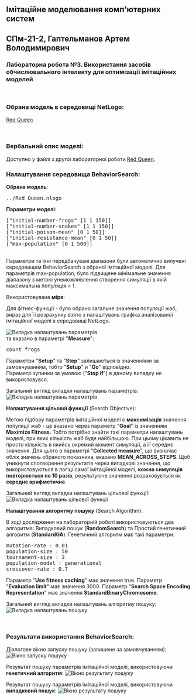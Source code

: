 ## Імітаційне моделювання комп'ютерних систем
## СПм-21-2, **Гаптельманов Артем Володимирович**
### Лабораторна робота №**3**. Використання засобів обчислювального інтелекту для оптимізації імітаційних моделей

<br>

### Обрана модель в середовищі NetLogo:
[Red Queen](http://www.netlogoweb.org/launch#http://www.netlogoweb.org/assets/modelslib/Curricular%20Models/BEAGLE%20Evolution/Red%20Queen.nlogo)

<br>

### Вербальний опис моделі:
Доступно у файлі з другої лабораторної роботи [Red Queen](https://github.com/HaptelmanovArtem/university_IMks/blob/master/lab2/lab2.md).

### Налаштування середовища BehaviorSearch:

**Обрана модель**:
<pre>
../Red Queen.nlogo
</pre>
**Параметри моделі**:  
<pre>
["initial-number-frogs" [1 1 150]]
["initial-number-snakes" [1 1 150]]
["initial-poison-mean" [0 1 50]]
["initial-resistance-mean" [0 1 50]]
["max-population" [0 1 500]]

</pre>
Параметри та їхні передбачувані діапазони були автоматично вилучені середовищем BehaviorSearch з обраної імітаційної моделі.
Для параметрів max-population, було підвищене мінімальне значення діапазону з метою унеможливлення створення симуляції в якій максимальна популяція = 1.

Використовувана **міра**:

Для фітнес-функції - було обрано загальне значення популяції жаб, вираз для її розрахунку взято з налаштувань графіка аналізованої імітаційної моделі в середовищі NetLogo.

![Вкладка налаштувань параметрів](0.png)  
та вказано в параметрі "**Measure**":
<pre>
count frogs
</pre>
Параметри "**Setup**" та "**Step**" залишаються із значеннями за замовчуванням, тобто "**Setup**" и "**Go**" відповідно.  
Параметр зупинки за умовою ("**Stop if**") в даному випадку не використовувся.

Загальний вигляд вкладки налаштувань параметрів:
![Вкладка налаштувань параметрів](1.png)

**Налаштування цільової функції** (Search Objective):

Метою підбору параметрів імітаційної моделі є **максимізація** значення популяції жаб - це вказано через параметр "**Goal**" із значенням **Maximize Fitness**. Тобто потрібно знайти такі параметри налаштувань моделі, при яких кількість жаб буде найбільшою. При цьому цікавить не просто кількість в якийсь окремий момент симуляції, а її середнє значення. Для цього в параметрі "**Collected measure**", що визначає облік значень обраного показника, вказано **MEAN_ACROSS_STEPS**. Щоб уникнути спотворення результатів через випадкові значення, що використовуються в логіці самої імітаційної моделі, **кожна симуляція повторюється по 10 разів**, результуюче значення розраховується як **середнє арифметичне**.

Загальний вигляд вкладки налаштувань цільової функції:  
![Вкладка налаштувань цільової функції](2.png)

**Налаштування алгоритму пошуку** (Search Algorithm):

В ході дослідження на лабораторній роботі використовуються два алгоритма: Випадковий пошук (**RandomSearch**) та Простий генетичний алгоритм (**StandardGA**).
Генетичний алгоритм має такі параметри:
<pre>
mutation-rate : 0.01
population-size : 50
tournament-size : 3
population-model : generational
crossover-rate : 0.7
</pre>
Параметр "**Use fitness caching**" має значення true.
Параметр "**Evaluation limit**" має значення 3000.
Параметр "**Search Space Encoding Representation**" має значення **StandardBinaryChromosome**.

Загальний вигляд вкладки налаштувань алгоритму пошуку:  
![Вкладка налаштувань пошуку](3.png)

<br>

### Результати використання BehaviorSearch:
Діалогове вікно запуску пошуку (залишене за замовчуванням):
![Вікно запуску пошуку](4.png)

Результат пошуку параметрів імітаційної моделі, використовуючи **генетичний алгоритм**:
![Вікно результату пошуку](5.png)

Результат пошуку параметрів імітаційної моделі, використовуючи **випадковий пошук**:
![Вікно результату пошуку](6.png)